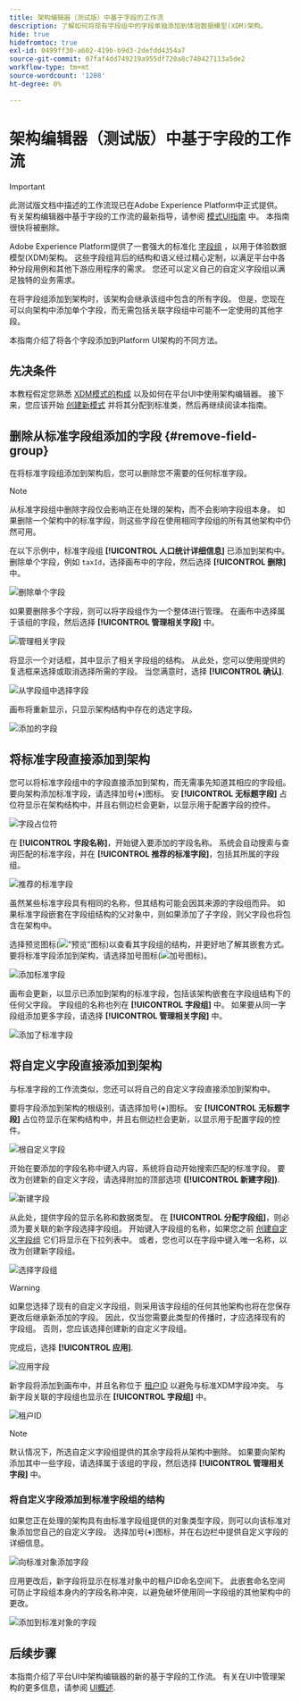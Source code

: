 ```yaml
---
title: 架构编辑器（测试版）中基于字段的工作流
description: 了解如何将现有字段组中的字段单独添加到体验数据模型(XDM)架构。
hide: true
hidefromtoc: true
exl-id: 0499ff30-a602-419b-b9d3-2defdd4354a7
source-git-commit: 07faf4dd749219a955df720a8c740427113a5de2
workflow-type: tm+mt
source-wordcount: '1208'
ht-degree: 0%

---
```


# 架构编辑器（测试版）中基于字段的工作流

>[!IMPORTANT]
>
>此测试版文档中描述的工作流现已在Adobe Experience Platform中正式提供。 有关架构编辑器中基于字段的工作流的最新指导，请参阅 [模式UI指南](./resources/schemas.md) 中。 本指南很快将被删除。

Adobe Experience Platform提供了一套强大的标准化 [字段组](../schema/composition.md#field-group) ，以用于体验数据模型(XDM)架构。 这些字段组背后的结构和语义经过精心定制，以满足平台中各种分段用例和其他下游应用程序的需求。 您还可以定义自己的自定义字段组以满足独特的业务需求。

在将字段组添加到架构时，该架构会继承该组中包含的所有字段。 但是，您现在可以向架构中添加单个字段，而无需包括关联字段组中可能不一定使用的其他字段。

本指南介绍了将各个字段添加到Platform UI架构的不同方法。

## 先决条件

本教程假定您熟悉 [XDM模式的构成](../schema/composition.md) 以及如何在平台UI中使用架构编辑器。 接下来，您应该开始 [创建新模式](./resources/schemas.md) 并将其分配到标准类，然后再继续阅读本指南。

## 删除从标准字段组添加的字段 {#remove-field-group}

在将标准字段组添加到架构后，您可以删除您不需要的任何标准字段。

>[!NOTE]
>
>从标准字段组中删除字段仅会影响正在处理的架构，而不会影响字段组本身。 如果删除一个架构中的标准字段，则这些字段在使用相同字段组的所有其他架构中仍然可用。

在以下示例中，标准字段组 **[!UICONTROL 人口统计详细信息]** 已添加到架构中。 删除单个字段，例如 `taxId`，选择画布中的字段，然后选择 **[!UICONTROL 删除]** 中。

![删除单个字段](../images/ui/field-based-workflows/remove-single-field.png)

如果要删除多个字段，则可以将字段组作为一个整体进行管理。 在画布中选择属于该组的字段，然后选择 **[!UICONTROL 管理相关字段]** 中。

![管理相关字段](../images/ui/field-based-workflows/manage-related-fields.png)

将显示一个对话框，其中显示了相关字段组的结构。 从此处，您可以使用提供的复选框来选择或取消选择所需的字段。 当您满意时，选择 **[!UICONTROL 确认]**.

![从字段组中选择字段](../images/ui/field-based-workflows/select-fields.png)

画布将重新显示，只显示架构结构中存在的选定字段。

![添加的字段](../images/ui/field-based-workflows/fields-added.png)

## 将标准字段直接添加到架构

您可以将标准字段组中的字段直接添加到架构，而无需事先知道其相应的字段组。 要向架构添加标准字段，请选择加号(**+**)图标。 安 **[!UICONTROL 无标题字段]** 占位符显示在架构结构中，并且右侧边栏会更新，以显示用于配置字段的控件。

![字段占位符](../images/ui/field-based-workflows/root-custom-field.png)

在 **[!UICONTROL 字段名称]**，开始键入要添加的字段名称。 系统会自动搜索与查询匹配的标准字段，并在 **[!UICONTROL 推荐的标准字段]**，包括其所属的字段组。

![推荐的标准字段](../images/ui/field-based-workflows/standard-field-search.png)

虽然某些标准字段具有相同的名称，但其结构可能会因其来源的字段组而异。 如果标准字段嵌套在字段组结构的父对象中，则如果添加了子字段，则父字段也将包含在架构中。

选择预览图标(![“预览”图标](../images/ui/field-based-workflows/preview-icon.png))以查看其字段组的结构，并更好地了解其嵌套方式。 要将标准字段添加到架构，请选择加号图标(![加号图标](../images/ui/field-based-workflows/add-icon.png))。

![添加标准字段](../images/ui/field-based-workflows/add-standard-field.png)

画布会更新，以显示已添加到架构的标准字段，包括该架构嵌套在字段组结构下的任何父字段。 字段组的名称也列在 **[!UICONTROL 字段组]** 中。 如果要从同一字段组添加更多字段，请选择 **[!UICONTROL 管理相关字段]** 中。

![添加了标准字段](../images/ui/field-based-workflows/standard-field-added.png)

## 将自定义字段直接添加到架构

与标准字段的工作流类似，您还可以将自己的自定义字段直接添加到架构中。

要将字段添加到架构的根级别，请选择加号(**+**)图标。 安 **[!UICONTROL 无标题字段]** 占位符显示在架构结构中，并且右侧边栏会更新，以显示用于配置字段的控件。

![根自定义字段](../images/ui/field-based-workflows/root-custom-field.png)

开始在要添加的字段名称中键入内容，系统将自动开始搜索匹配的标准字段。 要改为创建新的自定义字段，请选择附加的顶部选项 **([!UICONTROL 新建字段])**.

![新建字段](../images/ui/field-based-workflows/custom-field-search.png)

从此处，提供字段的显示名称和数据类型。 在 **[!UICONTROL 分配字段组]**，则必须为要关联的新字段选择字段组。 开始键入字段组的名称，如果您之前 [创建自定义字段组](./resources/field-groups.md#create) 它们将显示在下拉列表中。 或者，您也可以在字段中键入唯一名称，以改为创建新字段组。

![选择字段组](../images/ui/field-based-workflows/select-field-group.png)

>[!WARNING]
>
>如果您选择了现有的自定义字段组，则采用该字段组的任何其他架构也将在您保存更改后继承新添加的字段。 因此，仅当您需要此类型的传播时，才应选择现有的字段组。 否则，您应该选择创建新的自定义字段组。

完成后，选择 **[!UICONTROL 应用]**.

![应用字段](../images/ui/field-based-workflows/apply-field.png)

新字段将添加到画布中，并且名称位于 [租户ID](../api/getting-started.md#know-your-tenant_id) 以避免与标准XDM字段冲突。 与新字段关联的字段组也显示在 **[!UICONTROL 字段组]** 中。

![租户ID](../images/ui/field-based-workflows/tenantId.png)

>[!NOTE]
>
>默认情况下，所选自定义字段组提供的其余字段将从架构中删除。 如果要向架构添加其中一些字段，请选择属于该组的字段，然后选择 **[!UICONTROL 管理相关字段]** 中。

### 将自定义字段添加到标准字段组的结构

如果您正在处理的架构具有由标准字段组提供的对象类型字段，则可以向该标准对象添加您自己的自定义字段。 选择加号(**+**)图标，并在右边栏中提供自定义字段的详细信息。

![向标准对象添加字段](../images/ui/field-based-workflows/add-field-to-standard-object.png)

应用更改后，新字段将显示在标准对象中的租户ID命名空间下。 此嵌套命名空间可防止字段组本身内的字段名称冲突，以避免破坏使用同一字段组的其他架构中的更改。

![添加到标准对象的字段](../images/ui/field-based-workflows/added-to-standard-object.png)

## 后续步骤

本指南介绍了平台UI中架构编辑器的新的基于字段的工作流。 有关在UI中管理架构的更多信息，请参阅 [UI概述](./overview.md).
